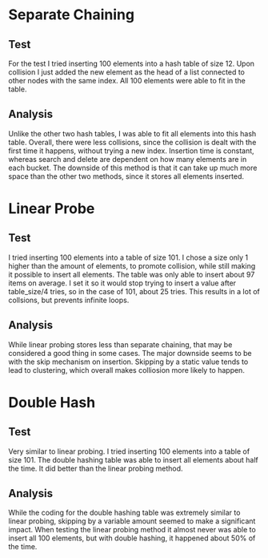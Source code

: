 # Separate Chaining
## Test
For the test I tried inserting 100 elements into a hash table of size 12. Upon collision I just added
the new element as the head of a list connected to other nodes with the same index.
All 100 elements were able to fit in the table.
## Analysis
Unlike the other two hash tables, I was able to fit all elements into this hash table. Overall, there were less collisions,
since the collision is dealt with the first time it happens, without trying a new index. Insertion time is constant, whereas
search and delete are dependent on how many elements are in each bucket. The downside of this method is that it can take up much more
space than the other two methods, since it stores all elements inserted. 
# Linear Probe
## Test
I tried inserting 100 elements into a table of size 101. I chose a size only 1 higher than the amount of elements, to promote collision, while still making it possible to insert all elements. The table was only able to insert about 97 items on average. I set it so
it would stop trying to insert a value after table_size/4 tries, so in the case of 101, about 25 tries. This results in a lot of collsions,
but prevents infinite loops.
## Analysis
While linear probing stores less than separate chaining, that may be considered a good thing in some cases. The major downside
seems to be with the skip mechanism on insertion. Skipping by a static value tends to lead to clustering, which overall makes
colliosion more likely to happen.
# Double Hash
## Test
Very similar to linear probing. I tried inserting 100 elements into a table of size 101. The double hashing table was able to insert all elements about half the time. It did better than the linear probing method.
## Analysis
While the coding for the double hashing table was extremely similar to linear probing, skipping by a variable amount seemed to make a significant impact. When testing the linear probing method it almost never was able to insert all 100 elements, but with double hashing, it happened about 50% of the time.